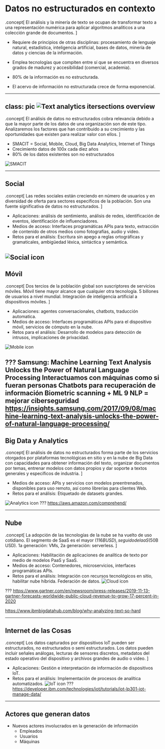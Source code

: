 # Datos no estructurados en contexto
.concept[
El análisis y la minería de texto se ocupan de transformar texto a una representación numérica para aplicar algoritmos analíticos a una colección grande de documentos.
]
- Requiere de principios de otras disciplinas: procesamiento de lenguaje natural, estadística, inteligencia artificial, bases de datos, minería de datos y ciencias de la información.

- Emplea tecnologías que compiten entre sí que se encuentra en diversos grados de madurez y accesibilidad (comercial, academia). 

- 80% de la información es no estructurada.

- El acervo de información no estructurada crece de forma exponencial.

---
class: pic
![Text analytics itersections overview](images/text-analytics-intersections-overview.png)
---
.concept[
    El análisis de datos no estructurados cobra relevancia debido a que la mayor parte de los datos de una organización son de este tipo. Analizaremos los factores que han contribuido a su crecimiento y las oportunidades que existen para realizar valor con ellos.
]

- SMACIT = Social, Mobile, Cloud, Big Data Analytics, Internet of Things
- Crecimiento datos de 100x cada diez años
- 80% de los datos existentes son no estructurados

![SMACIT](images/smacit.png)
<!-- SMACIT = Social, Mobile, Cloud, Big Data Analytics, Internet of Things -->
---
## Social
.concept[
    Las redes sociales están creciendo en número de usuarios y en diversidad de oferta para sectores específicos de la población. Son una fuente significativa de datos no estructurados.
]
- Aplicaciones: análisis de sentimiento, análisis de redes, identificación de eventos, identificación de influenciadores.
- Medios de acceso: Interfaces programáticas APIs para texto, extracción de contenido de otros medios como fotografías, audio y video.
- Retos para el análisis: Escritura sin apego a reglas ortográficas y gramaticales, ambigüedad léxica, sintáctica y semántica.

![Social icon](images/social.svg)
---
## Móvil
.concept[
    Dos tercios de la población global son suscriptores de servicios móviles. Móvil tiene mayor alcance que cualquier otra tecnología. 5 billones de usuarios a nivel mundial. Integración de inteligencia artificial a dispositivos móviles.
]
- Aplicaciones: agentes conversacionales, chatbots, traducción automatica.
- Medios de acceso: Interfaces programáticas APIs para el dispositivo móvil, servicios de cómputo en la nube.
- Retos para el análisis: Desarrollo de modelos para detección de intrusos, implicaciones de privacidad.

![Mobile icon](images/mobile.svg)


???
Samsung: Machine Learning Text Analysis Unlocks the Power of Natural Language Processing
Interactuamos con máquinas como si fueran personas
Chatbots para recuperación de información
Biometric scanning + ML 9 NLP = mejorar ciberseguridad
https://insights.samsung.com/2017/09/08/machine-learning-text-analysis-unlocks-the-power-of-natural-language-processing/
---
## Big Data y Analytics
.concept[
    El análisis de datos no estructurados forma parte de los servicios otorgados por plataformas tecnológicas en sitio y en la nube de Big Data con capacidades para obtener información del texto, organizar documentos por temas, entrenar modelos con datos propios y dar soporte a textos generales y específicos de industria.
]
- Medios de acceso: APIs y servicios con modelos preentrenados, disponibles para uso remoto, así como librerías para clientes Web.
- Retos para el análisis: Etiquetado de datasets grandes.

![Analytics icon](images/analytics.svg)
???
https://aws.amazon.com/comprehend/

---
## Nube
.concept[
    La adopción de las tecnologías de la nube se ha vuelto de uso cotidiano. El segmento de SaaS es el mayor ($116B USD), seguido de IaaS ($50B USD). 1a generación: VMs, 2a generación: serverless. 
]
- Aplicaciones: Habilitación de aplicaciones de analítica de texto por medio de modelos PaaS y SaaS.
- Medios de acceso: Contenedores, microservicios, interfaces programáticas APIs.
- Retos para el análisis: Integración con recursos tecnológicos en sitio, habilitar nube híbrida. Federación de datos.
![Cloud icon](images/cloud.svg)

???
https://www.gartner.com/en/newsroom/press-releases/2019-11-13-gartner-forecasts-worldwide-public-cloud-revenue-to-grow-17-percent-in-2020

https://www.ibmbigdatahub.com/blog/why-analyzing-text-so-hard


---

## Internet de las Cosas
.concept[
    Los datos capturados por dispositivos IoT pueden ser estructurados, no estructurados o semi estructurados. Los datos pueden incluir señales análogas, lecturas de sensores discretos, metadatos del estado operativo del dispositivo y archivos grandes de audio o video.
]
- Aplicaciones: Gestión e interpretación de información de dispositivos IoT.
- Retos para el análisis: Implementación de procesos de analítica automatizados.
![IoT icon](images/iot.svg)
???
https://developer.ibm.com/technologies/iot/tutorials/iot-lp301-iot-manage-data/

---
## Actores que generan datos
- Nuevos actores involucrados en la generación de información
    - Empleados
    - Usuarios
    - Máquinas


